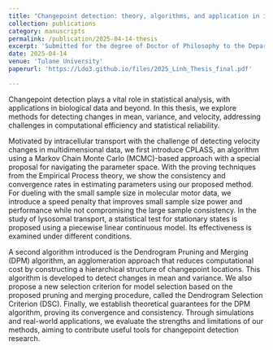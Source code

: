 ```yaml
---
title: "Changepoint detection: theory, algorithms, and application in intracellular transport"
collection: publications
category: manuscripts
permalink: /publication/2025-04-14-thesis
excerpt: 'Submitted for the degree of Doctor of Philosophy to the Department of Mathematics'
date: 2025-04-14
venue: 'Tulane University'
paperurl: 'https://Ldo3.github.io/files/2025_Linh_Thesis_final.pdf'

---
```


Changepoint detection plays a vital role in statistical analysis, with applications in biological data and beyond. In this thesis, we explore methods for detecting changes in mean, variance, and velocity, addressing challenges in computational efficiency and statistical reliability. 

Motivated by intracellular transport with the challenge of detecting velocity changes in multidimensional data, we first introduce CPLASS, an algorithm using a Markov Chain Monte Carlo (MCMC)-based approach with a special proposal for navigating the parameter space. With the proving techniques from the Empirical Process theory, we show the consistency and convergence rates in estimating parameters using our proposed method. For dueling with the small sample size in molecular motor data, we introduce a speed penalty that improves small sample size power and performance while not compromising the large sample consistency. In the study of lysosomal transport, a statistical test for stationary states is proposed using a piecewise linear continuous model. Its effectiveness is examined under different conditions. 

A second algorithm introduced is the Dendrogram Pruning and Merging (DPM) algorithm, an agglomeration approach that reduces computational cost by constructing a hierarchical structure of changepoint locations. This algorithm is developed to detect changes in mean and variance. We also propose a new selection criterion for model selection based on the proposed pruning and merging procedure, called the Dendrogram Selection Criterion (DSC). Finally, we establish theoretical guarantees for the DPM algorithm, proving its convergence and consistency. Through simulations and real-world applications, we evaluate the strengths and limitations of our methods, aiming to contribute useful tools for changepoint detection research.